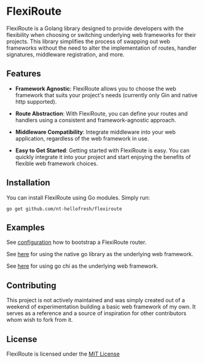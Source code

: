 # FlexiRoute

FlexiRoute is a Golang library designed to provide developers with the flexibility when choosing or switching underlying web frameworks for their projects. This library simplifies the process of swapping out web frameworks without the need to alter the implementation of routes, handler signatures, middleware registration, and more.

## Features

- **Framework Agnostic**: FlexiRoute allows you to choose the web framework that suits your project's needs (currently only Gin and native http supported).

- **Route Abstraction**: With FlexiRoute, you can define your routes and handlers using a consistent and framework-agnostic approach.

- **Middleware Compatibility**: Integrate middleware into your web application, regardless of the web framework in use.

- **Easy to Get Started**: Getting started with FlexiRoute is easy. You can quickly integrate it into your project and start enjoying the benefits of flexible web framework choices.

## Installation

You can install FlexiRoute using Go modules. Simply run:

```shell
go get github.com/nt-hellofresh/flexiroute
```

## Examples

See [configuration](internal/configure.go) how to bootstrap a FlexiRoute router.

See [here](cmd/default/main.go) for using the native go library as the underlying web framework.

See [here](cmd/chi/main.go) for using go chi as the underlying web framework.

## Contributing

This project is not actively maintained and was simply created out of a weekend of experimentation building a basic web framework of my own. It serves as a reference and a source of inspiration for other contributors whom wish to fork from it.

## License

FlexiRoute is licensed under the [MIT License](LICENSE)